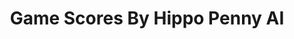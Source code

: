 ---
title: Game Scores By Hippo Penny AI
layout: scoredetail
permalink: /meta-score/steamworld-dig-2
header:
  teaser: /assets/images/steamworld-dig-2.jpg
  video:
    id: szdDQIRxC0w
    provider: youtube
---